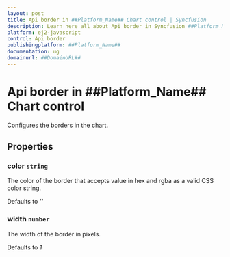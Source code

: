 ```yaml
---
layout: post
title: Api border in ##Platform_Name## Chart control | Syncfusion
description: Learn here all about Api border in Syncfusion ##Platform_Name## Chart control of Syncfusion Essential JS 2 and more.
platform: ej2-javascript
control: Api border 
publishingplatform: ##Platform_Name##
documentation: ug
domainurl: ##DomainURL##
---
```


# Api border in ##Platform_Name## Chart control

Configures the borders in the chart.

## Properties

### color `string`

The color of the border that accepts value in hex and rgba as a valid CSS color string.

Defaults to *''*

### width `number`

The width of the border in pixels.

Defaults to *1*
